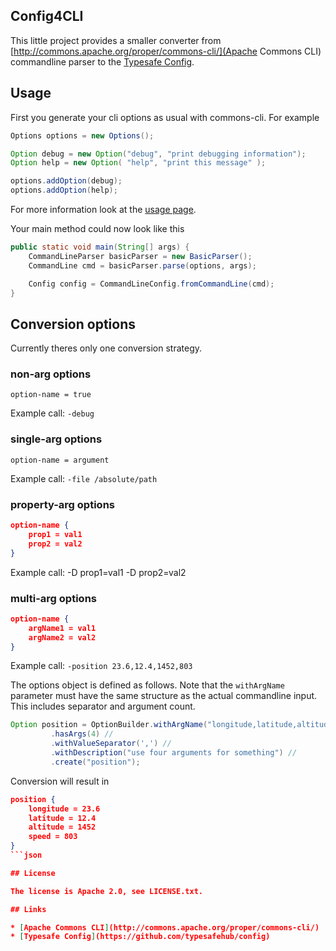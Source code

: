 ## Config4CLI

This little project provides a smaller converter from [http://commons.apache.org/proper/commons-cli/](Apache Commons CLI) commandline parser to the [Typesafe Config](https://github.com/typesafehub/config).

## Usage

First you generate your cli options as usual with commons-cli. For example

```java
Options options = new Options();

Option debug = new Option("debug", "print debugging information");
Option help = new Option( "help", "print this message" );

options.addOption(debug);
options.addOption(help);
```

For more information look at the [usage page](http://commons.apache.org/proper/commons-cli/usage.html).

Your main method could now look like this

```java
public static void main(String[] args) {
    CommandLineParser basicParser = new BasicParser();
    CommandLine cmd = basicParser.parse(options, args);

    Config config = CommandLineConfig.fromCommandLine(cmd);
}
```

## Conversion options

Currently theres only one conversion strategy.

### non-arg options
 
`option-name = true`
 
Example call: `-debug`


### single-arg options
 
`option-name = argument`
 
Example call: `-file /absolute/path`

### property-arg options

```json
option-name {
    prop1 = val1
    prop2 = val2
}
```
Example call: -D prop1=val1 -D prop2=val2

### multi-arg options

```json
option-name {
    argName1 = val1
    argName2 = val2
}
```

Example call: `-position 23.6,12.4,1452,803`

The options object is defined as follows. Note that the `withArgName` parameter must
have the same structure as the actual commandline input. This includes separator and 
argument count.

```java
Option position = OptionBuilder.withArgName("longitude,latitude,altitude,speed") //
         .hasArgs(4) //
         .withValueSeparator(',') //
         .withDescription("use four arguments for something") //
         .create("position");
```

Conversion will result in 

```json
position {
    longitude = 23.6
    latitude = 12.4
    altitude = 1452
    speed = 803
}
```json

## License

The license is Apache 2.0, see LICENSE.txt.

## Links

* [Apache Commons CLI](http://commons.apache.org/proper/commons-cli/)
* [Typesafe Config](https://github.com/typesafehub/config)
